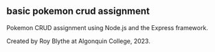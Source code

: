 ## basic pokemon crud assignment

Pokemon CRUD assignment using Node.js and the Express framework.

Created by Roy Blythe at Algonquin College, 2023.
